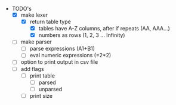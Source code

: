 -   TODO's
    -   [x] make lexer
        -   [x] return table type
            -   [x] tables have A-Z columns, after if repeats (AA, AAA...)
            -   [x] numbers as rows (1, 2, 3 ... Infinity)
    -   [ ] make parser
        -   [ ] parse expressions (A1+B1)
        -   [ ] eval numeric expressions (=2\*2)
    -   [ ] option to print output in csv file
    -   [ ] add flags
        -   [ ] print table
            -   [ ] parsed
            -   [ ] unparsed
        -   [ ] print size
